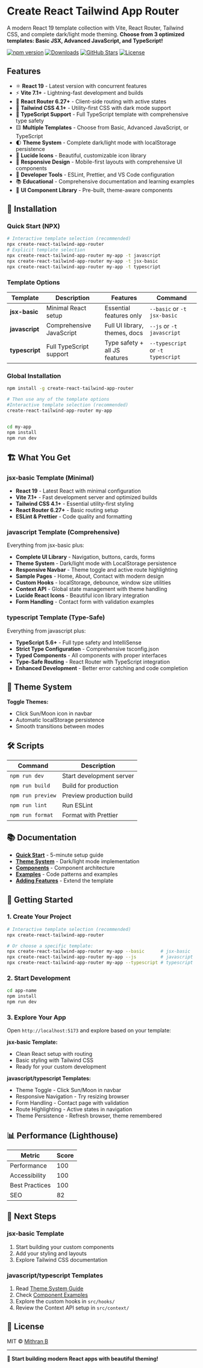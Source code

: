 # Create React Tailwind App Router

A modern React 19 template collection with Vite, React Router, Tailwind CSS, and complete dark/light mode theming. **Choose from 3 optimized templates: Basic JSX, Advanced JavaScript, and TypeScript!**


[![npm version](https://img.shields.io/npm/v/create-react-tailwind-app-router?logo=npm&color=crimson&style=for-the-badge)](https://www.npmjs.com/package/create-react-tailwind-app-router)
[![Downloads](https://img.shields.io/npm/dt/create-react-tailwind-app-router?logo=npm&color=blue&style=for-the-badge)](https://www.npmjs.com/package/create-react-tailwind-app-router)
[![GitHub Stars](https://img.shields.io/github/stars/MITHRAN-BALACHANDER/ReactTemplate-Tailwind-Router-Prettier?logo=github&color=yellow&style=for-the-badge)](https://github.com/MITHRAN-BALACHANDER/ReactTemplate-Tailwind-Router-Prettier/stargazers)
[![License](https://img.shields.io/github/license/MITHRAN-BALACHANDER/ReactTemplate-Tailwind-Router-Prettier?color=green&style=for-the-badge)](https://github.com/MITHRAN-BALACHANDER/ReactTemplate-Tailwind-Router-Prettier/blob/main/LICENSE)

##  Features

- ⚛️ **React 19** - Latest version with concurrent features
- ⚡ **Vite 7.1+** - Lightning-fast development and builds  
- 🧭 **React Router 6.27+** - Client-side routing with active states
- 🎨 **Tailwind CSS 4.1+** - Utility-first CSS with dark mode support
- 🔷 **TypeScript Support** - Full TypeScript template with comprehensive type safety
- 🟨 **Multiple Templates** - Choose from Basic, Advanced JavaScript, or TypeScript
- 🌓 **Theme System** - Complete dark/light mode with localStorage persistence
- 🎯 **Lucide Icons** - Beautiful, customizable icon library
- 📱 **Responsive Design** - Mobile-first layouts with comprehensive UI components
- 🔧 **Developer Tools** - ESLint, Prettier, and VS Code configuration
- 📚 **Educational** - Comprehensive documentation and learning examples
- 🎨 **UI Component Library** - Pre-built, theme-aware components

## 🚀 Installation

### Quick Start (NPX)

```bash
# Interactive template selection (recommended)
npx create-react-tailwind-app-router 
# Explicit template selection
npx create-react-tailwind-app-router my-app -t javascript
npx create-react-tailwind-app-router my-app -t jsx-basic
npx create-react-tailwind-app-router my-app -t typescript
```

### Template Options

| Template | Description | Features | Command |
|----------|-------------|----------|---------|
| **jsx-basic** | Minimal React setup | Essential features only | `--basic` or `-t jsx-basic` |
| **javascript** | Comprehensive JavaScript | Full UI library, themes, docs | `--js` or `-t javascript` |
| **typescript** | Full TypeScript support | Type safety + all JS features | `--typescript` or `-t typescript` |

### Global Installation

```bash
npm install -g create-react-tailwind-app-router

# Then use any of the template options
#Interactive template selection (recommended)
create-react-tailwind-app-router my-app  


cd my-app
npm install
npm run dev
```

## 🏗️ What You Get

### jsx-basic Template (Minimal)

- **React 19** - Latest React with minimal configuration
- **Vite 7.1+** - Fast development server and optimized builds
- **Tailwind CSS 4.1+** - Essential utility-first styling
- **React Router 6.27+** - Basic routing setup
- **ESLint & Prettier** - Code quality and formatting

### javascript Template (Comprehensive)

Everything from jsx-basic plus:

- **Complete UI Library** - Navigation, buttons, cards, forms
- **Theme System** - Dark/light mode with LocalStorage persistence
- **Responsive Navbar** - Theme toggle and active route highlighting
- **Sample Pages** - Home, About, Contact with modern design
- **Custom Hooks** - localStorage, debounce, window size utilities
- **Context API** - Global state management with theme handling
- **Lucide React Icons** - Beautiful icon library integration
- **Form Handling** - Contact form with validation examples

### typescript Template (Type-Safe)

Everything from javascript plus:

- **TypeScript 5.6+** - Full type safety and IntelliSense
- **Strict Type Configuration** - Comprehensive tsconfig.json
- **Typed Components** - All components with proper interfaces
- **Type-Safe Routing** - React Router with TypeScript integration
- **Enhanced Development** - Better error catching and code completion

## 🎨 Theme System

**Toggle Themes:**

- Click Sun/Moon icon in navbar
- Automatic localStorage persistence
- Smooth transitions between modes

## 🛠️ Scripts

| Command | Description |
|---------|-------------|
| `npm run dev` | Start development server |
| `npm run build` | Build for production |
| `npm run preview` | Preview production build |
| `npm run lint` | Run ESLint |
| `npm run format` | Format with Prettier |

## 📚 Documentation

- **[Quick Start](./docs/quick-start.md)** - 5-minute setup guide
- **[Theme System](./docs/theme-system.md)** - Dark/light mode implementation  
- **[Components](./docs/components.md)** - Component architecture
- **[Examples](./docs/examples.md)** - Code patterns and examples
- **[Adding Features](./docs/adding-features.md)** - Extend the template

## 🎯 Getting Started

### 1. Create Your Project

```bash
# Interactive template selection (recommended)
npx create-react-tailwind-app-router 

# Or choose a specific template:
npx create-react-tailwind-app-router my-app --basic      # jsx-basic
npx create-react-tailwind-app-router my-app --js         # javascript  
npx create-react-tailwind-app-router my-app --typescript # typescript
```

### 2. Start Development

```bash
cd app-name
npm install
npm run dev
```

### 3. Explore Your App

Open `http://localhost:5173` and explore based on your template:

**jsx-basic Template:**

- Clean React setup with routing
- Basic styling with Tailwind CSS
- Ready for your custom development

**javascript/typescript Templates:**

- Theme Toggle - Click Sun/Moon in navbar
- Responsive Navigation - Try resizing browser  
- Form Handling - Contact page with validation
- Route Highlighting - Active states in navigation
- Theme Persistence - Refresh browser, theme remembered

## 📊 Performance (Lighthouse)
| Metric         | Score |
|----------------|-------|
| Performance    | 100   |
| Accessibility  | 100   |
| Best Practices | 100   |
| SEO            | 82    |


## 🚦 Next Steps

### jsx-basic Template

1. Start building your custom components
2. Add your styling and layouts
3. Explore Tailwind CSS documentation

### javascript/typescript Templates

1. Read [Theme System Guide](./docs/theme-system.md)
2. Check [Component Examples](./docs/components.md)
3. Explore the custom hooks in `src/hooks/`
4. Review the Context API setup in `src/context/`

## 📄 License

MIT © [Mithran B](https://github.com/MITHRAN-BALACHANDER)

---

**🚀 Start building modern React apps with beautiful theming!**
